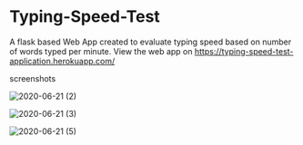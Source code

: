# Typing-Speed-Test
A flask based Web App created to evaluate typing speed based on number of words typed per minute. View the web app on  https://typing-speed-test-application.herokuapp.com/

screenshots


![2020-06-21 (2)](https://user-images.githubusercontent.com/62831524/85219725-db739080-b3c3-11ea-847a-0509dd25444b.png)



![2020-06-21 (3)](https://user-images.githubusercontent.com/62831524/85219824-740a1080-b3c4-11ea-89e6-5fb5d931fe43.png)



![2020-06-21 (5)](https://user-images.githubusercontent.com/62831524/85219825-78cec480-b3c4-11ea-8104-397915d67d74.png)
